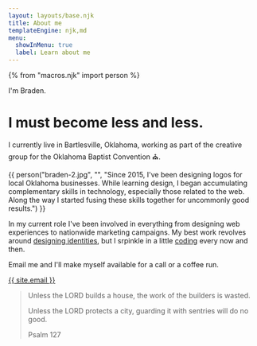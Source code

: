 ```yaml
---
layout: layouts/base.njk
title: About me
templateEngine: njk,md
menu:
  showInMenu: true
  label: Learn about me
---
```


{% from "macros.njk" import person %}

I'm Braden.

# I must become less and less.

I currently live in Bartlesville, Oklahoma, working as part of the creative group for the Oklahoma Baptist Convention ⛪.

{{ person("braden-2.jpg", "", "Since 2015, I've been designing logos for local Oklahoma businesses. While learning design, I began accumulating complementary skills in technology, especially those related to the web. Along the way I started fusing these skills together for uncommonly good results.") }}

In my current role I've been involved in everything from designing web experiences to nationwide marketing campaigns. My best work revolves around [designing identities](//oakstudio.co), but I srpinkle in a little [coding](/code) every now and then.

Email me and I'll make myself available for a call or a coffee run.

[{{ site.email }}](mailto:{{site.email}})

> Unless the LORD builds a house, the work of the builders is wasted.
>
> Unless the LORD protects a city, guarding it with sentries will do no good.
>
> <div class="light-text">Psalm 127</div>
